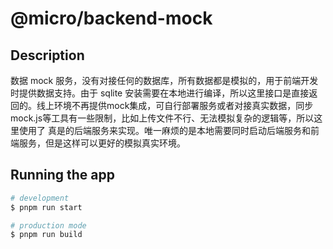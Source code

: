 # @micro/backend-mock

## Description

数据 mock 服务，没有对接任何的数据库，所有数据都是模拟的，用于前端开发时提供数据支持。由于 sqlite 安装需要在本地进行编译，所以这里接口是直接返回的。线上环境不再提供mock集成，可自行部署服务或者对接真实数据，同步 mock.js等工具有一些限制，比如上传文件不行、无法模拟复杂的逻辑等，所以这里使用了 真是的后端服务来实现。唯一麻烦的是本地需要同时启动后端服务和前端服务，但是这样可以更好的模拟真实环境。

## Running the app

```bash
# development
$ pnpm run start

# production mode
$ pnpm run build
```
